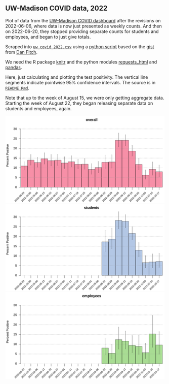## UW-Madison COVID data, 2022

Plot of data from the [UW-Madison COVID
dashboard](https://covidresponse.wisc.edu/dashboard/)
after the revisions on 2022-06-06, where data is now just presented as
weekly counts. And then on 2022-06-20, they stopped providing separate
counts for students and employees, and began to just give totals.

Scraped into [`uw_covid_2022.csv`](uw_covid_2022.csv) using a
[python script](https://github.com/kbroman/UWCovid2022/blob/main/scrape_data.py)
based on the
[gist](https://gist.github.com/dgfitch/b6ca1cc61b4795e698cefdf672a90f23)
from [Dan Fitch](https://github.com/dgfitch).

We need the R package [knitr](https://yihui.org/knitr/) and
the python modules
[requests_html](https://pypi.org/project/requests-html/)
and [pandas](https://pypi.org/project/pandas/).

Here, just calculating and plotting the test positivity.
The vertical line segments indicate pointwise 95% confidence intervals.
The source is in [`README.Rmd`](https://github.com/kbroman/UWCovid2022/blob/main/README.Rmd).

Note that up to the week of August 15, we were only getting aggregate
data. Starting the week of August 22, they began releasing separate
data on students and employees, again.








![plot of chunk bar_plots](bar_plots-1.svg)![plot of chunk bar_plots](bar_plots-2.svg)![plot of chunk bar_plots](bar_plots-3.svg)
